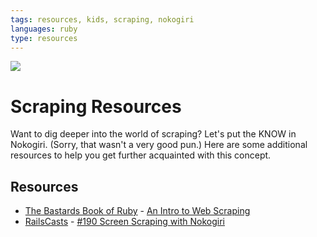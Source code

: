 ```yaml
---
tags: resources, kids, scraping, nokogiri
languages: ruby
type: resources
---
```

<img src="http://www.allgreensites.com/news/gallery/web-site-scraping/web-site-scraping.jpg">

# Scraping Resources

Want to dig deeper into the world of scraping? Let's put the KNOW in Nokogiri. (Sorry, that wasn't a very good pun.) Here are some additional resources to help you get further acquainted with this concept.

## Resources
* [The Bastards Book of Ruby](http://ruby.bastardsbook.com/) - [An Intro to Web Scraping](http://ruby.bastardsbook.com/chapters/web-scraping/)
* [RailsCasts](http://railscasts.com/) - [#190 Screen Scraping with Nokogiri](http://railscasts.com/episodes/190-screen-scraping-with-nokogiri)
